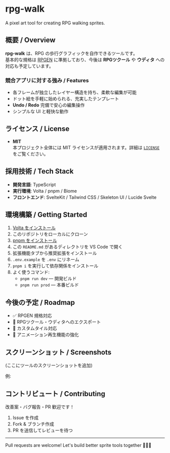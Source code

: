 # rpg-walk

A pixel art tool for creating RPG walking sprites.

## 概要 / Overview

**rpg-walk** は、RPG の歩行グラフィックを自作できるツールです。  
基本的な規格は [RPGEN](https://rpgen.org/) に準拠しており、今後は **RPGツクール** や **ウディタ** への対応も予定しています。

### 競合アプリに対する強み / Features

- 各フレームが独立したレイヤー構造を持ち、柔軟な編集が可能
- ドット絵を手軽に始められる、充実したテンプレート
- **Undo / Redo** 完備で安心の編集操作
- シンプルな UI と軽快な動作

## ライセンス / License

- **MIT**  
  本プロジェクト全体には MIT ライセンスが適用されます。詳細は [`LICENSE`](./LICENSE) をご覧ください。

## 採用技術 / Tech Stack

- **開発言語**: TypeScript  
- **実行環境**: Volta / pnpm / Biome  
- **フロントエンド**: SvelteKit / Tailwind CSS / Skeleton UI / Lucide Svelte

## 環境構築 / Getting Started

1. [Volta をインストール](https://docs.volta.sh/guide/getting-started)
2. このリポジトリをローカルにクローン
3. [pnpm をインストール](https://pnpm.io/ja/installation)
4. この `README.md` があるディレクトリを VS Code で開く
5. 拡張機能タブから推奨拡張をインストール
6. `.env.example` を `.env` にリネーム
7. `pnpm i` を実行して依存関係をインストール
8. よく使うコマンド:
   - `pnpm run dev` — 開発ビルド
   - `pnpm run prod` — 本番ビルド

## 今後の予定 / Roadmap

- ✅ RPGEN 規格対応
- 🚧 RPGツクール・ウディタへのエクスポート
- 🚧 カスタムタイル対応
- 🚧 アニメーション再生機能の強化

## スクリーンショット / Screenshots

(ここにツールのスクリーンショットを追加)

例:


## コントリビュート / Contributing

改善案・バグ報告・PR 歓迎です！

1. Issue を作成
2. Fork & ブランチ作成
3. PR を送信してレビューを待つ

---

Pull requests are welcome! Let's build better sprite tools together 🧙‍♀️✨
